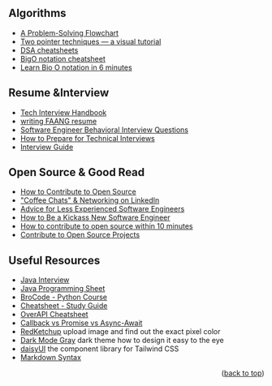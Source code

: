 
## Algorithms
- [A Problem-Solving Flowchart](https://www.crackingthecodinginterview.com/uploads/6/5/2/8/6528028/cracking_the_coding_skills_-_v6.pdf)
- [Two pointer techniques — a visual tutorial](https://medium.com/@klintcho/two-pointer-techniques-a-visual-tutorial-9ce2d36a15ed)
- [DSA cheatsheets](https://www.techinterviewhandbook.org/algorithms/study-cheatsheet/)
- [BigO notation cheatsheet](https://salmaeng71.medium.com/big-o-notation-cheat-sheet-4a7e5632c93e)
- [Learn Bio O notation in 6 minutes](https://www.youtube.com/watch?v=XMUe3zFhM5c&list=PLZPZq0r_RZON1eaqfafTnEexRzuHbfZX8&index=8&ab_channel=BroCode)

## Resume &Interview
- [Tech Interview Handbook](https://www.techinterviewhandbook.org/software-engineering-interview-guide/)
- [writing FAANG resume](https://www.techinterviewhandbook.org/resume/)
- [Software Engineer Behavioral Interview Questions](https://www.techinterviewhandbook.org/behavioral-interview-questions/)
- [How to Prepare for Technical Interviews](https://cs50.harvard.edu/x/2023/prepare/)
- [Interview Guide](https://interviewguide.dev/)

## Open Source & Good Read
- [How to Contribute to Open Source](https://opensource.guide/how-to-contribute/)
- ["Coffee Chats"​ & Networking on LinkedIn](https://www.linkedin.com/pulse/beginners-guide-coffee-chats-networking-linkedin-rebecca-mclaren/)
- [Advice for Less Experienced Software Engineers](https://blog.pragmaticengineer.com/advice-for-junior-software-engineers/)
- [How to Be a Kickass New Software Engineer](https://www.linkedin.com/pulse/how-kickass-new-software-engineer-raymond-gan/?ref=blog.pragmaticengineer.com)
- [How to contribute to open source within 10 minutes](https://www.youtube.com/watch?v=8B_JWf7pG20&ab_channel=EddieJaoude)
- [Contribute to Open Source Projects](https://www.freecodecamp.org/news/how-to-contribute-to-open-source-projects-beginners-guide/)

## Useful Resources
- [Java Interview](https://hr.elprimo.net/most-asked-java-interview-100-qa-pdf/)
- [Java Programming Sheet](https://introcs.cs.princeton.edu/java/11cheatsheet/)
- [BroCode - Python Course](https://www.youtube.com/watch?app=desktop&v=XKHEtdqhLK8-&t=12312s&ab_channel=BroCode)
- [Cheatsheet - Study Guide](https://leetcode.com/discuss/study-guide/2122306/Python-Cheat-Sheet-for-Leetcode)
- [OverAPI Cheatsheet](https://overapi.com/python)
- [Callback vs Promise vs Async-Await](https://medium.com/@anny.huynh32/callbacks-vs-promises-vs-async-await-a66668d44c7b)
- [RedKetchup](https://redketchup.io/color-picker) upload image and find out the exact pixel color
- [Dark Mode Gray](https://blog.karenying.com/posts/50-shades-of-dark-mode-gray) dark theme how to design it easy to the eye
- [daisyUI](https://daisyui.com/) the component library for Tailwind CSS
- [Markdown Syntax](https://docs.github.com/en/get-started/writing-on-github/getting-started-with-writing-and-formatting-on-github/basic-writing-and-formatting-syntax)

<p align="right">(<a href="#Algorithms">back to top</a>)</p>
